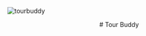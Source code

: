 ![tourbuddy](https://github.com/user-attachments/assets/5bb0478a-36d0-4a19-8b02-c3d714acd211)
<p align="center">
  # Tour Buddy
</p>

